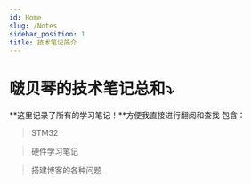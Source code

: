```yaml
---
id: Home
slug: /Notes
sidebar_position: 1
title: 技术笔记简介
---
```


# 啵贝琴的技术笔记总和⤵️

**这里记录了所有的学习笔记！**方便我直接进行翻阅和查找
包含：
>STM32

>硬件学习笔记

>搭建博客的各种问题
